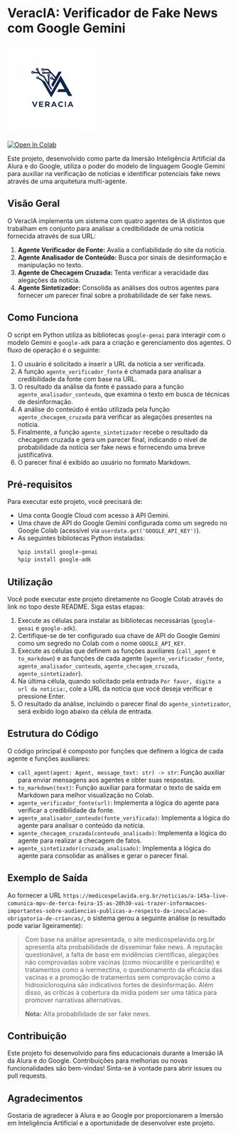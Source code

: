 # VeracIA: Verificador de Fake News com Google Gemini
<img src="https://github.com/pedrojmlmelo/VeracIA/blob/main/veracIA.png" alt="Image" height="200" width="200">

[![Open In Colab](https://colab.research.google.com/assets/colab-badge.svg)](https://colab.research.google.com/github/pedrojmlmelo/VeracIA/blob/main/Verificador_de_Fake_News.ipynb)

Este projeto, desenvolvido como parte da Imersão Inteligência Artificial da Alura e do Google, utiliza o poder do modelo de linguagem Google Gemini para auxiliar na verificação de notícias e identificar potenciais fake news através de uma arquitetura multi-agente.

## Visão Geral

O VeracIA implementa um sistema com quatro agentes de IA distintos que trabalham em conjunto para analisar a credibilidade de uma notícia fornecida através de sua URL:

1.  **Agente Verificador de Fonte:** Avalia a confiabilidade do site da notícia.
2.  **Agente Analisador de Conteúdo:** Busca por sinais de desinformação e manipulação no texto.
3.  **Agente de Checagem Cruzada:** Tenta verificar a veracidade das alegações da notícia.
4.  **Agente Sintetizador:** Consolida as análises dos outros agentes para fornecer um parecer final sobre a probabilidade de ser fake news.

## Como Funciona

O script em Python utiliza as bibliotecas `google-genai` para interagir com o modelo Gemini e `google-adk` para a criação e gerenciamento dos agentes. O fluxo de operação é o seguinte:

1.  O usuário é solicitado a inserir a URL da notícia a ser verificada.
2.  A função `agente_verificador_fonte` é chamada para analisar a credibilidade da fonte com base na URL.
3.  O resultado da análise da fonte é passado para a função `agente_analisador_conteudo`, que examina o texto em busca de técnicas de desinformação.
4.  A análise do conteúdo é então utilizada pela função `agente_checagem_cruzada` para verificar as alegações presentes na notícia.
5.  Finalmente, a função `agente_sintetizador` recebe o resultado da checagem cruzada e gera um parecer final, indicando o nível de probabilidade da notícia ser fake news e fornecendo uma breve justificativa.
6.  O parecer final é exibido ao usuário no formato Markdown.

## Pré-requisitos

Para executar este projeto, você precisará de:

* Uma conta Google Cloud com acesso à API Gemini.
* Uma chave de API do Google Gemini configurada como um segredo no Google Colab (acessível via `userdata.get('GOOGLE_API_KEY')`).
* As seguintes bibliotecas Python instaladas:
    ```bash
    %pip install google-genai
    %pip install google-adk
    ```

## Utilização

Você pode executar este projeto diretamente no Google Colab através do link no topo deste README. Siga estas etapas:

1.  Execute as células para instalar as bibliotecas necessárias (`google-genai` e `google-adk`).
2.  Certifique-se de ter configurado sua chave de API do Google Gemini como um segredo no Colab com o nome `GOOGLE_API_KEY`.
3.  Execute as células que definem as funções auxiliares (`call_agent` e `to_markdown`) e as funções de cada agente (`agente_verificador_fonte`, `agente_analisador_conteudo`, `agente_checagem_cruzada`, `agente_sintetizador`).
4.  Na última célula, quando solicitado pela entrada `Por favor, digite a url da noticia:`, cole a URL da notícia que você deseja verificar e pressione Enter.
5.  O resultado da análise, incluindo o parecer final do `agente_sintetizador`, será exibido logo abaixo da célula de entrada.

## Estrutura do Código

O código principal é composto por funções que definem a lógica de cada agente e funções auxiliares:

* `call_agent(agent: Agent, message_text: str) -> str`: Função auxiliar para enviar mensagens aos agentes e obter suas respostas.
* `to_markdown(text)`: Função auxiliar para formatar o texto de saída em Markdown para melhor visualização no Colab.
* `agente_verificador_fonte(url)`: Implementa a lógica do agente para verificar a credibilidade da fonte.
* `agente_analisador_conteudo(fonte_verificada)`: Implementa a lógica do agente para analisar o conteúdo da notícia.
* `agente_checagem_cruzada(conteudo_analisado)`: Implementa a lógica do agente para realizar a checagem de fatos.
* `agente_sintetizador(cruzada_analisado)`: Implementa a lógica do agente para consolidar as análises e gerar o parecer final.

## Exemplo de Saída

Ao fornecer a URL `https://medicospelavida.org.br/noticias/a-145a-live-comunica-mpv-de-terca-feira-15-as-20h30-vai-trazer-informacoes-importantes-sobre-audiencias-publicas-a-respeito-da-inoculacao-obrigatoria-de-criancas/`, o sistema gerou a seguinte análise (o resultado pode variar ligeiramente):

> Com base na análise apresentada, o site medicospelavida.org.br apresenta alta probabilidade de disseminar fake news. A reputação questionável, a falta de base em evidências científicas, alegações não comprovadas sobre vacinas (como miocardite e pericardite) e tratamentos como a ivermectina, o questionamento da eficácia das vacinas e a promoção de tratamentos sem comprovação como a hidroxicloroquina são indicativos fortes de desinformação. Além disso, as críticas à cobertura da mídia podem ser uma tática para promover narrativas alternativas.
>
> **Nota:** Alta probabilidade de ser fake news.

## Contribuição

Este projeto foi desenvolvido para fins educacionais durante a Imersão IA da Alura e do Google. Contribuições para melhorias ou novas funcionalidades são bem-vindas! Sinta-se à vontade para abrir issues ou pull requests.

## Agradecimentos

Gostaria de agradecer à Alura e ao Google por proporcionarem a Imersão em Inteligência Artificial e a oportunidade de desenvolver este projeto.
